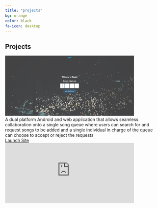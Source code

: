 ```yaml
---
title: "projects"
bg: orange
color: black
fa-icon: desktop
---
```


## Projects

<div class="project-container">
  <img src="img/ripple.JPG" width="420" height="196" alt="Ripple" class="image"/>
  <div class="project-box">
  	<div class="project-description">
	A dual platform Android and web application that allows seamless
collaboration onto a single song queue where users can search for
and request songs to be added and a single individual in charge of the queue can
choose to accept or reject the requests
   </div>
  </div>
  <div class="middle">
   	<div class="text">
   		<a href="http://abgripple.herokuapp.com" color="white">
   		Launch Site
   		</a>
   	</div>
   </div>
</div>
<div class="project-container">
  <iframe src="https://www.youtube.com/embed/Ll7MTgHA0cc" width="420" height="196" frameborder="0" allow="accelerometer; autoplay; encrypted-media; gyroscope; picture-in-picture" allowfullscreen>
  </iframe>
</div>
